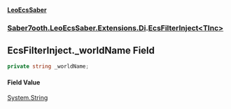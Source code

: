 #### [LeoEcsSaber](index.md 'index')
### [Saber7ooth.LeoEcsSaber.Extensions.Di](Saber7ooth.LeoEcsSaber.Extensions.Di.md 'Saber7ooth.LeoEcsSaber.Extensions.Di').[EcsFilterInject&lt;TInc&gt;](EcsFilterInject_TInc_.md 'Saber7ooth.LeoEcsSaber.Extensions.Di.EcsFilterInject<TInc>')

## EcsFilterInject<TInc>._worldName Field

```csharp
private string _worldName;
```

#### Field Value
[System.String](https://docs.microsoft.com/en-us/dotnet/api/System.String 'System.String')